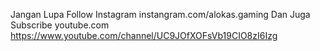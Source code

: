 Jangan Lupa Follow Instagram instangram.com/alokas.gaming
Dan Juga Subscribe youtube.com https://www.youtube.com/channel/UC9JOfXOFsVb19CIO8zI6Izg
